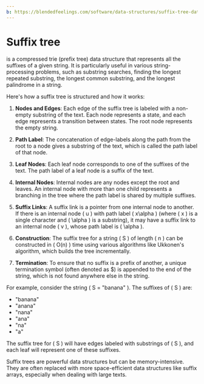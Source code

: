 ```yaml
---
b: https://blendedfeelings.com/software/data-structures/suffix-tree-data-structure.md
---
```


# Suffix tree 
is a compressed trie (prefix tree) data structure that represents all the suffixes of a given string. It is particularly useful in various string-processing problems, such as substring searches, finding the longest repeated substring, the longest common substring, and the longest palindrome in a string.

Here's how a suffix tree is structured and how it works:

1. **Nodes and Edges**: Each edge of the suffix tree is labeled with a non-empty substring of the text. Each node represents a state, and each edge represents a transition between states. The root node represents the empty string.

2. **Path Label**: The concatenation of edge-labels along the path from the root to a node gives a substring of the text, which is called the path label of that node.

3. **Leaf Nodes**: Each leaf node corresponds to one of the suffixes of the text. The path label of a leaf node is a suffix of the text.

4. **Internal Nodes**: Internal nodes are any nodes except the root and leaves. An internal node with more than one child represents a branching in the tree where the path label is shared by multiple suffixes.

5. **Suffix Links**: A suffix link is a pointer from one internal node to another. If there is an internal node \( u \) with path label \( x\alpha \) (where \( x \) is a single character and \( \alpha \) is a substring), it may have a suffix link to an internal node \( v \), whose path label is \( \alpha \).

6. **Construction**: The suffix tree for a string \( S \) of length \( n \) can be constructed in \( O(n) \) time using various algorithms like Ukkonen's algorithm, which builds the tree incrementally.

7. **Termination**: To ensure that no suffix is a prefix of another, a unique termination symbol (often denoted as \$) is appended to the end of the string, which is not found anywhere else in the string.

For example, consider the string \( S = "banana" \). The suffixes of \( S \) are:

- "banana"
- "anana"
- "nana"
- "ana"
- "na"
- "a"

The suffix tree for \( S \) will have edges labeled with substrings of \( S \), and each leaf will represent one of these suffixes.

Suffix trees are powerful data structures but can be memory-intensive. They are often replaced with more space-efficient data structures like suffix arrays, especially when dealing with large texts.